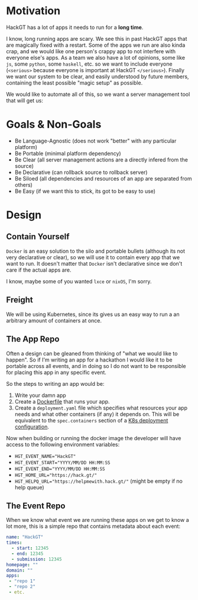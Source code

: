 # Motivation

HackGT has a lot of apps it needs to run for a **long time**.

I know, long running apps are scary. We see this in past HackGT apps that are magically fixed with a restart.
Some of the apps we run are also kinda crap, and we would like one person's crappy app to not interfere
with everyone else's apps.
As a team we also have a lot of opinions, some like `js`, some `python`, some `haskell`, etc. so we want to include
everyone (`<serious>` because everyone is important at HackGT `</serious>`).
Finally we want our system to be clear, and easily understood by future members, containing the least possible
"magic setup" as possible.

We would like to automate all of this, so we want a server management tool that will get us:

# Goals & Non-Goals

 - Be Language-Agnostic (does not work "better" with any particular platform)
 - Be Portable (minimal platform dependency)
 - Be Clear (all server management actions are a directly infered from the source)
 - Be Declarative (can rollback source to rollback server)
 - Be Siloed (all dependencies and resources of an app are separated from others)
 - Be Easy (if we want this to stick, its got to be easy to use)

# Design

## Contain Yourself

`Docker` is an easy solution to the silo and portable bullets (although its not very declarative or clear),
so we will use it to contain every app that we want to run.
It doesn't matter that `Docker` isn't declarative since we don't care if the actual apps are.

I know, maybe some of you wanted `lxce` or `nixOS`, I'm sorry.

## Freight

We will be using Kubernetes, since its gives us an easy way to run a an arbitrary amount of containers
at once.

## The App Repo

Often a design can be gleaned from thinking of "what we would like to happen".
So if I'm writing an app for a hackathon I would like it to be portable across all events,
and in doing so I do not want to be responsible for placing this app in any specific event.

So the steps to writing an app would be:

1. Write your damn app
2. Create a [Dockerfile](https://docs.docker.com/engine/reference/builder/) that runs your app.
3. Create a `deployment.yaml` file which specifies what resources your app needs and
   what other containers (if any) it depends on. This will be equivalent to the `spec.containers`
   section of a [K8s deployment configuration](http://kubernetes.io/docs/user-guide/deployments/).

Now when building or running the docker image the developer will have access to the following environment variables:
 - `HGT_EVENT_NAME="HackGT"`
 - `HGT_EVENT_START="YYYY/MM/DD HH:MM:SS`
 - `HGT_EVENT_END="YYYY/MM/DD HH:MM:SS`
 - `HGT_HOME_URL="https://hack.gt/"`
 - `HGT_HELPQ_URL="https://helpmewith.hack.gt/"` (might be empty if no help queue)

## The Event Repo

When we know what event we are running these apps on we get to know a lot more,
this is a simple repo that contains metadata about each event:

```yaml
name: "HackGT"
times:
  - start: 12345
  - end: 12345
  - submission: 12345
homepage: ""
domain: ""
apps:
 - "repo 1"
 - "repo 2"
 - etc.
```
